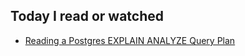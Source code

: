 ## Today I read or watched

- [Reading a Postgres EXPLAIN ANALYZE Query Plan](https://robots.thoughtbot.com/reading-an-explain-analyze-query-plan)